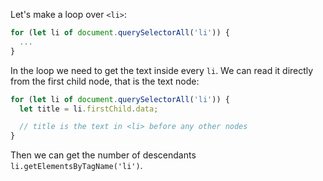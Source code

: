 Let's make a loop over `<li>`:

```js
for (let li of document.querySelectorAll('li')) {
  ...
}
```

In the loop we need to get the text inside every `li`. We can read it directly from the first child node, that is the text node:

```js
for (let li of document.querySelectorAll('li')) {
  let title = li.firstChild.data;

  // title is the text in <li> before any other nodes
}
```

Then we can get the number of descendants `li.getElementsByTagName('li')`.
